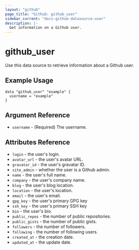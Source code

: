 ```yaml
---
layout: "github"
page_title: "Github: github_user"
sidebar_current: "docs-github-datasource-user"
description: |-
  Get information on a Github user.
---
```


# github\_user

Use this data source to retrieve information about a Github user.

## Example Usage

```
data "github_user" "example" {
  username = "example"
}
```

## Argument Reference

 * `username` - (Required) The username.

## Attributes Reference

 * `login` - the user's login.
 * `avatar_url` - the user's avatar URL.
 * `gravatar_id` - the user's gravatar ID.
 * `site_admin` - whether the user is a Github admin.
 * `name` - the user's full name.
 * `company` - the user's company name.
 * `blog` - the user's blog location.
 * `location` - the user's location.
 * `email` - the user's email.
 * `gpg_key` - the user's primary GPG key
 * `ssh_key` - the user's primary SSH key
 * `bio` - the user's bio.
 * `public_repos` - the number of public repositories.
 * `public_gists` - the number of public gists.
 * `followers` - the number of followers.
 * `following` - the number of following users.
 * `created_at` - the creation date.
 * `updated_at` - the update date.

